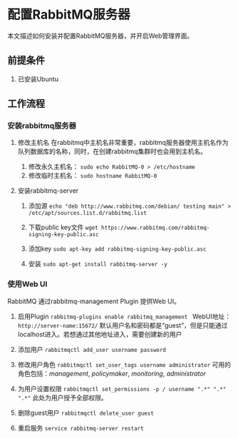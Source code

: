 # 配置RabbitMQ服务器
本文描述如何安装并配置RabbitMQ服务器，并开启Web管理界面。

## 前提条件
1. 已安装Ubuntu

## 工作流程

### 安装rabbitmq服务器
1. 修改主机名
在rabbitmq中主机名非常重要，rabbitmq服务器使用主机名作为队列数据库的名称，同时，在创建rabbitmq集群时也会用到主机名。
    1. 修改永久主机名： `sudo echo RabbitMQ-0 > /etc/hostname`
    2. 修改临时主机名： `sudo hostname RabbitMQ-0`

2. 安装rabbitmq-server
    1. 添加源
    `echo "deb http://www.rabbitmq.com/debian/ testing main" > /etc/apt/sources.list.d/rabbitmq.list`

    2. 下载public key文件
    `wget https://www.rabbitmq.com/rabbitmq-signing-key-public.asc`

    3. 添加key
    `sudo apt-key add rabbitmq-signing-key-public.asc`

    4. 安装
    `sudo apt-get install rabbitmq-server -y`

### 使用Web UI
RabbitMQ 通过rabbitmq-management  Plugin 提供Web UI。

1. 启用Plugin `rabbitmq-plugins enable rabbitmq_management `
WebUI地址：`http://server-name:15672/`
默认用户名和密码都是“guest”，但是只能通过localhost进入。若想通过其他地址进入，需要创建新的用户

2. 添加用户
`rabbitmqctl add_user username password`

3. 修改用户角色
`rabbitmqctl set_user_tags username administrator`
可用的角色包括：*management*, *policymaker*, *monitoring*, *administrator*

4. 为用户设置权限 `rabbitmqctl set_permissions -p / username ".*" ".*" ".*"` 
此处为用户授予全部权限。

5. 删除guest用户 `rabbitmqctl delete_user guest`
6. 重启服务 `service rabbitmq-server restart`